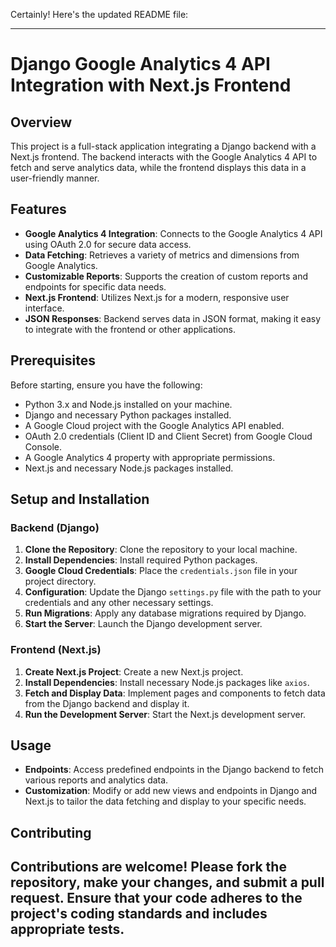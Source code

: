 Certainly! Here's the updated README file:

---

# Django Google Analytics 4 API Integration with Next.js Frontend

## Overview

This project is a full-stack application integrating a Django backend with a Next.js frontend. The backend interacts with the Google Analytics 4 API to fetch and serve analytics data, while the frontend displays this data in a user-friendly manner.

## Features

- **Google Analytics 4 Integration**: Connects to the Google Analytics 4 API using OAuth 2.0 for secure data access.
- **Data Fetching**: Retrieves a variety of metrics and dimensions from Google Analytics.
- **Customizable Reports**: Supports the creation of custom reports and endpoints for specific data needs.
- **Next.js Frontend**: Utilizes Next.js for a modern, responsive user interface.
- **JSON Responses**: Backend serves data in JSON format, making it easy to integrate with the frontend or other applications.

## Prerequisites

Before starting, ensure you have the following:

- Python 3.x and Node.js installed on your machine.
- Django and necessary Python packages installed.
- A Google Cloud project with the Google Analytics API enabled.
- OAuth 2.0 credentials (Client ID and Client Secret) from Google Cloud Console.
- A Google Analytics 4 property with appropriate permissions.
- Next.js and necessary Node.js packages installed.

## Setup and Installation

### Backend (Django)

1. **Clone the Repository**: Clone the repository to your local machine.
2. **Install Dependencies**: Install required Python packages.
3. **Google Cloud Credentials**: Place the `credentials.json` file in your project directory.
4. **Configuration**: Update the Django `settings.py` file with the path to your credentials and any other necessary settings.
5. **Run Migrations**: Apply any database migrations required by Django.
6. **Start the Server**: Launch the Django development server.

### Frontend (Next.js)

1. **Create Next.js Project**: Create a new Next.js project.
2. **Install Dependencies**: Install necessary Node.js packages like `axios`.
3. **Fetch and Display Data**: Implement pages and components to fetch data from the Django backend and display it.
4. **Run the Development Server**: Start the Next.js development server.

## Usage

- **Endpoints**: Access predefined endpoints in the Django backend to fetch various reports and analytics data.
- **Customization**: Modify or add new views and endpoints in Django and Next.js to tailor the data fetching and display to your specific needs.

## Contributing

Contributions are welcome! Please fork the repository, make your changes, and submit a pull request. Ensure that your code adheres to the project's coding standards and includes appropriate tests.
---
